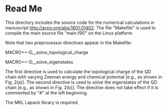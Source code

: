 # Read Me
This directory includes the source code for the numerical calculations in manuscript http://arxiv.org/abs/1601.01402.
The file "Makefile" is used to compile the main source file "main.f90" on the Linux platform.

Note that two preprocessor directives appear in the Makefile:
    
MACRO+=-D__solve_topological_charge

MACRO+=-D__solve_eigenstates

The first directive is used to calculate the topological charge of the QD chain with varying Zeeman
energy and chemical potential [e.g., as shown in Fig. 2(a)]. The second directive is used to solve 
the eigenstates of the QD chain [e.g., as shown in Fig. 2(b)]. The directive does not take effect if 
it is commented by "#" at the left beginning.

The MKL Lapack library is required. 
